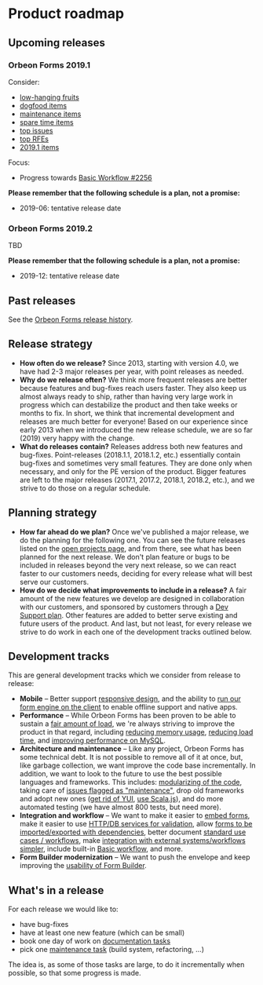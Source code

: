 # Product roadmap

## Upcoming releases

### Orbeon Forms 2019.1

Consider:

- [low-hanging fruits](https://github.com/orbeon/orbeon-forms/issues?q=is%3Aopen+is%3Aissue+label%3A%22Low-Hanging+Fruit%22)
- [dogfood items](https://github.com/orbeon/orbeon-forms/issues?q=is%3Aopen+is%3Aissue+label%3ADogfood)
- [maintenance items](https://github.com/orbeon/orbeon-forms/issues?q=is%3Aopen+is%3Aissue+label%3AMaintenance)
- [spare time items](https://github.com/orbeon/orbeon-forms/issues?q=is%3Aopen+is%3Aissue+label%3A%22Spare+Time+Feature%22)
- [top issues](https://github.com/orbeon/orbeon-forms/issues?q=is%3Aopen+is%3Aissue+label%3A%22Top+issue%22)
- [top RFEs](https://github.com/orbeon/orbeon-forms/issues?q=is%3Aopen+is%3Aissue+label%3A%22Top+RFE%22)
- [2019.1 items](https://github.com/orbeon/orbeon-forms/projects/11)

Focus:

- Progress towards [Basic Workflow #2256](https://github.com/orbeon/orbeon-forms/issues/2256)

__Please remember that the following schedule is a plan, not a promise:__

- 2019-06: tentative release date

### Orbeon Forms 2019.2

TBD

__Please remember that the following schedule is a plan, not a promise:__

- 2019-12: tentative release date


## Past releases

See the [Orbeon Forms release history](release-history.md).

## Release strategy

- __How often do we release?__ Since 2013, starting with version 4.0, we have had 2-3 major releases per year, with point releases as needed.
- __Why do we release often?__ We think more frequent releases are better because features and bug-fixes reach users faster. They also keep us almost always ready to ship, rather than having very large work in progress which can destabilize the product and then take weeks or months to fix. In short, we think that incremental development and releases are much better for everyone! Based on our experience since early 2013 when we introduced the new release schedule, we are so far (2019) very happy with the change.
- __What do releases contain?__ Releases address both new features and bug-fixes. Point-releases (2018.1.1, 2018.1.2, etc.) essentially contain bug-fixes and sometimes very small features. They are done only when necessary, and only for the PE version of the product. Bigger features are left to the major releases (2017.1, 2017.2, 2018.1, 2018.2, etc.), and we strive to do those on a regular schedule.

## Planning strategy

- __How far ahead do we plan?__ Once we've published a major release, we do the planning for the following one. You can see the future releases listed on the [open projects page](https://github.com/orbeon/orbeon-forms/projects), and from there, see what has been planned for the next release. We don't plan feature or bugs to be included in releases beyond the very next release, so we can react faster to our customers needs, deciding for every release what will best serve our customers.
- __How do we decide what improvements to include in a release?__ A fair amount of the new features we develop are designed in collaboration with our customers, and sponsored by customers through a [Dev Support plan](https://www.orbeon.com/services). Other features are added to better serve existing and future users of the product. And last, but not least, for every release we strive to do work in each one of the development tracks outlined below.

## Development tracks

This are general development tracks which we consider from release to release: 

- __Mobile__ – Better support [responsive design](https://github.com/orbeon/orbeon-forms/issues/1181), and the ability to [run our form engine on the client](https://github.com/orbeon/orbeon-forms/issues/1221) to enable offline support and native apps.
- __Performance__ – While Orbeon Forms has been proven to be able to sustain a [fair amount of load](faq/form-builder-runner.md#how-much-load-can-orbeon-forms-handle), we 're always striving to improve the product in that regard, including [reducing memory usage](https://github.com/orbeon/orbeon-forms/issues/1606), [reducing load time](https://github.com/orbeon/orbeon-forms/issues/1239), and [improving performance on MySQL](https://github.com/orbeon/orbeon-forms/issues/649).
- __Architecture and maintenance__ – Like any project, Orbeon Forms has some technical debt. It is not possible to remove all of it at once, but, like garbage collection, we want improve the code base incrementally. In addition, we want to look to the future to use the best possible languages and frameworks. This includes: [modularizing of the code](https://github.com/orbeon/orbeon-forms/issues/1585), taking care of [issues flagged as "maintenance"](https://github.com/orbeon/orbeon-forms/issues?q=is%3Aopen+is%3Aissue+label%3AMaintenance), drop old frameworks and adopt new ones ([get rid of YUI](https://github.com/orbeon/orbeon-forms/issues/1599), [use Scala.js](https://github.com/orbeon/orbeon-forms/issues/1600)), and do more automated testing (we have almost 800 tests, but need more).
- __Integration and workflow__ – We want to make it easier to [embed forms](https://github.com/orbeon/orbeon-forms/issues/1235), make it easier to use [HTTP/DB services for validation](https://github.com/orbeon/orbeon-forms/issues/1304), allow [forms to be imported/exported with dependencies](https://github.com/orbeon/orbeon-forms/issues/779), better document [standard use cases / workflows](https://github.com/orbeon/orbeon-forms/issues/228), make [integration with external systems/workflows simpler](http://wiki.orbeon.com/forms/projects/form-runner-builder/form-runner-data-envelope), include built-in [Basic workflow](https://github.com/orbeon/orbeon-forms/issues/2256), and more.
- __Form Builder modernization__ – We want to push the envelope and keep improving the [usability of Form Builder](https://github.com/orbeon/orbeon-forms/issues/1675).

## What's in a release

For each release we would like to:

- have bug-fixes
- have at least one new feature (which can be small)
- book one day of work on [documentation tasks](https://github.com/orbeon/orbeon-forms/issues?direction=desc&labels=Doc&milestone=&page=1&sort=updated&state=open)
- pick one [maintenance task](https://github.com/orbeon/orbeon-forms/issues?direction=desc&labels=Refactoring&milestone=&page=1&sort=updated&state=open) (build system, refactoring, …)

The idea is, as some of those tasks are large, to do it incrementally when possible, so that some progress is made.
